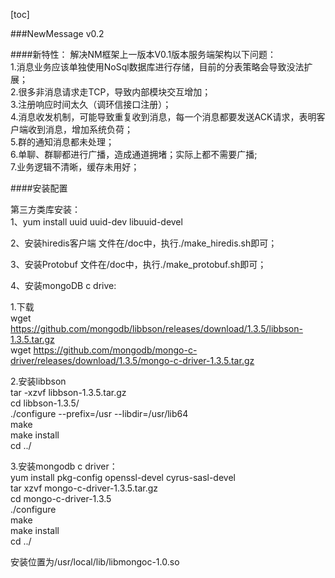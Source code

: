 [toc]

###NewMessage v0.2

####新特性：
解决NM框架上一版本V0.1版本服务端架构以下问题：     
1.消息业务应该单独使用NoSql数据库进行存储，目前的分表策略会导致没法扩展；  
2.很多非消息请求走TCP，导致内部模块交互增加；  
3.注册响应时间太久（调环信接口注册）；  
4.消息收发机制，可能导致重复收到消息，每一个消息都要发送ACK请求，表明客户端收到消息，增加系统负荷；  
5.群的通知消息都未处理；  
6.单聊、群聊都进行广播，造成通道拥堵；实际上都不需要广播;  
7.业务逻辑不清晰，缓存未用好；


####安装配置

第三方类库安装：  
1、yum install uuid uuid-dev libuuid-devel

2、安装hiredis客户端
文件在/doc中，执行./make_hiredis.sh即可；

3、安装Protobuf
文件在/doc中，执行./make_protobuf.sh即可；

4、安装mongoDB c drive:

1.下载  
wget https://github.com/mongodb/libbson/releases/download/1.3.5/libbson-1.3.5.tar.gz  
wget https://github.com/mongodb/mongo-c-driver/releases/download/1.3.5/mongo-c-driver-1.3.5.tar.gz

2.安装libbson  
tar -xzvf libbson-1.3.5.tar.gz  
cd libbson-1.3.5/  
./configure --prefix=/usr --libdir=/usr/lib64  
make  
make install  
cd ../
    
3.安装mongodb c driver：   
yum install pkg-config openssl-devel cyrus-sasl-devel  
tar xzvf mongo-c-driver-1.3.5.tar.gz  
cd mongo-c-driver-1.3.5  
./configure  
make  
make install  
cd ../  
    
安装位置为/usr/local/lib/libmongoc-1.0.so
